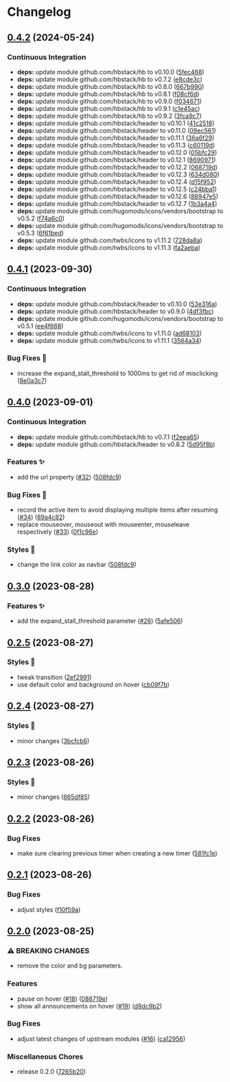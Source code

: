 # Changelog

## [0.4.2](https://github.com/hbstack/announcement-bar/compare/v0.4.1...v0.4.2) (2024-05-24)


### Continuous Integration

* **deps:** update module github.com/hbstack/hb to v0.10.0 ([5fec468](https://github.com/hbstack/announcement-bar/commit/5fec468f400b2c7c49e604b3e1738a9fde742cdd))
* **deps:** update module github.com/hbstack/hb to v0.7.2 ([e8cde3c](https://github.com/hbstack/announcement-bar/commit/e8cde3c64e023bc1c7cef1a911ab0e7f35e635fc))
* **deps:** update module github.com/hbstack/hb to v0.8.0 ([667b990](https://github.com/hbstack/announcement-bar/commit/667b990f3d540c35f4637431c44fe613da54c56c))
* **deps:** update module github.com/hbstack/hb to v0.8.1 ([f08cf6d](https://github.com/hbstack/announcement-bar/commit/f08cf6d09ddee229280f722f58597bec50f55626))
* **deps:** update module github.com/hbstack/hb to v0.9.0 ([f034671](https://github.com/hbstack/announcement-bar/commit/f0346718f189135695ef5b365e38a8d3eac73437))
* **deps:** update module github.com/hbstack/hb to v0.9.1 ([c1e45ac](https://github.com/hbstack/announcement-bar/commit/c1e45ac73f5c3a181847c2b175478b2b5a851afd))
* **deps:** update module github.com/hbstack/hb to v0.9.2 ([3fca9c7](https://github.com/hbstack/announcement-bar/commit/3fca9c72fb89c9eb686f13de5509afa6a2954f2e))
* **deps:** update module github.com/hbstack/header to v0.10.1 ([41c2518](https://github.com/hbstack/announcement-bar/commit/41c2518b22549a511185ce674f25edca1940e698))
* **deps:** update module github.com/hbstack/header to v0.11.0 ([09ec561](https://github.com/hbstack/announcement-bar/commit/09ec5618608aed2754f4c25c000c6e03cbcb649b))
* **deps:** update module github.com/hbstack/header to v0.11.1 ([36a6f29](https://github.com/hbstack/announcement-bar/commit/36a6f295df7611efb8c86ec7d087ca2d35bc5211))
* **deps:** update module github.com/hbstack/header to v0.11.3 ([c60119d](https://github.com/hbstack/announcement-bar/commit/c60119dfd85217bea517e019e6bf1d36cb398189))
* **deps:** update module github.com/hbstack/header to v0.12.0 ([05bfc29](https://github.com/hbstack/announcement-bar/commit/05bfc290dad176778df2c9c76877b9c96c575062))
* **deps:** update module github.com/hbstack/header to v0.12.1 ([8690971](https://github.com/hbstack/announcement-bar/commit/869097170e8a197b7b84dffa49c5cb7dbeb1ceed))
* **deps:** update module github.com/hbstack/header to v0.12.2 ([068719d](https://github.com/hbstack/announcement-bar/commit/068719d3816af260f44b98278d994197a94de2ab))
* **deps:** update module github.com/hbstack/header to v0.12.3 ([634d080](https://github.com/hbstack/announcement-bar/commit/634d08005879c9d9b65378b1c5de148df43bc00c))
* **deps:** update module github.com/hbstack/header to v0.12.4 ([d15f952](https://github.com/hbstack/announcement-bar/commit/d15f95278f28fca1d8e7fdb645a2d299ecf369f7))
* **deps:** update module github.com/hbstack/header to v0.12.5 ([c24bba1](https://github.com/hbstack/announcement-bar/commit/c24bba17c99852177f0fcdb38a203d7289431cdf))
* **deps:** update module github.com/hbstack/header to v0.12.6 ([88947e5](https://github.com/hbstack/announcement-bar/commit/88947e51c4491051690e45f934dd4573b23f7669))
* **deps:** update module github.com/hbstack/header to v0.12.7 ([1b3a4a4](https://github.com/hbstack/announcement-bar/commit/1b3a4a4a2b8e6496a86e00b10d5946588681425d))
* **deps:** update module github.com/hugomods/icons/vendors/bootstrap to v0.5.2 ([f74a6c0](https://github.com/hbstack/announcement-bar/commit/f74a6c05dd82365d9d41182dd885e2cf59792221))
* **deps:** update module github.com/hugomods/icons/vendors/bootstrap to v0.5.3 ([6f61bed](https://github.com/hbstack/announcement-bar/commit/6f61bedda440506e67e1a917580a3ad704c442df))
* **deps:** update module github.com/twbs/icons to v1.11.2 ([728da8a](https://github.com/hbstack/announcement-bar/commit/728da8a51373d35cc8a1b57c75740a87e0be86d6))
* **deps:** update module github.com/twbs/icons to v1.11.3 ([fa2aeba](https://github.com/hbstack/announcement-bar/commit/fa2aebaf037d86b5d4ffc5d5a9d5ad7b168a8028))

## [0.4.1](https://github.com/hbstack/announcement-bar/compare/v0.4.0...v0.4.1) (2023-09-30)


### Continuous Integration

* **deps:** update module github.com/hbstack/header to v0.10.0 ([53e316a](https://github.com/hbstack/announcement-bar/commit/53e316adb000714ecdfece5fcefc8bc4f5156d84))
* **deps:** update module github.com/hbstack/header to v0.9.0 ([4df3fbc](https://github.com/hbstack/announcement-bar/commit/4df3fbc5d21ba29729f9130405a6ee428b31ff9a))
* **deps:** update module github.com/hugomods/icons/vendors/bootstrap to v0.5.1 ([ee4f668](https://github.com/hbstack/announcement-bar/commit/ee4f6689b4e3099bb8abae7466abf1e8354eaeae))
* **deps:** update module github.com/twbs/icons to v1.11.0 ([ad68103](https://github.com/hbstack/announcement-bar/commit/ad681039ea3853f21066fae8c6f9b94297975275))
* **deps:** update module github.com/twbs/icons to v1.11.1 ([3564a34](https://github.com/hbstack/announcement-bar/commit/3564a34c00175c00208293e0b48391144769ba7c))


### Bug Fixes 🐞

* increase the expand_stall_threshold to 1000ms to get rid of misclicking ([8e0a3c7](https://github.com/hbstack/announcement-bar/commit/8e0a3c7642c92a58816860f4b066d8a259cf20b6))

## [0.4.0](https://github.com/hbstack/announcement-bar/compare/v0.3.0...v0.4.0) (2023-09-01)


### Continuous Integration

* **deps:** update module github.com/hbstack/hb to v0.7.1 ([f2eea65](https://github.com/hbstack/announcement-bar/commit/f2eea65baa02d4a1c30848423930157fe02757bf))
* **deps:** update module github.com/hbstack/header to v0.8.2 ([5d95f8b](https://github.com/hbstack/announcement-bar/commit/5d95f8b64e3e46820f814c421cea1d6aa176c16b))


### Features ✨

* add the url property ([#32](https://github.com/hbstack/announcement-bar/issues/32)) ([508fdc9](https://github.com/hbstack/announcement-bar/commit/508fdc9b97c006d5c5bd921694411618abf6d692))


### Bug Fixes 🐞

* record the active item to avoid displaying multiple items after resuming ([#34](https://github.com/hbstack/announcement-bar/issues/34)) ([89a4c82](https://github.com/hbstack/announcement-bar/commit/89a4c82e93a1da9bcd97cf54747fd053640c21b5))
* replace mouseover, mouseout with mouseenter, mouseleave respectively ([#33](https://github.com/hbstack/announcement-bar/issues/33)) ([0f1c96e](https://github.com/hbstack/announcement-bar/commit/0f1c96e1d98c7280e34033b67d27516f0ed93751))


### Styles 🎨

* change the link color as navbar ([508fdc9](https://github.com/hbstack/announcement-bar/commit/508fdc9b97c006d5c5bd921694411618abf6d692))

## [0.3.0](https://github.com/hbstack/announcement-bar/compare/v0.2.5...v0.3.0) (2023-08-28)


### Features ✨

* add the expand_stall_threshold parameter ([#26](https://github.com/hbstack/announcement-bar/issues/26)) ([5afe506](https://github.com/hbstack/announcement-bar/commit/5afe506627ba079edd853c8a5ca0937cd0a1c729))

## [0.2.5](https://github.com/hbstack/announcement-bar/compare/v0.2.4...v0.2.5) (2023-08-27)


### Styles 🎨

* tweak transition ([2ef2991](https://github.com/hbstack/announcement-bar/commit/2ef2991d985ae644bb9c127bc1bef08d06081e97))
* use default color and background on hover ([cb09f7b](https://github.com/hbstack/announcement-bar/commit/cb09f7ba224e8bc90d37ac1cb606f88f8a8b715d))

## [0.2.4](https://github.com/hbstack/announcement-bar/compare/v0.2.3...v0.2.4) (2023-08-27)


### Styles 🎨

* minor changes ([3bcfcb6](https://github.com/hbstack/announcement-bar/commit/3bcfcb6ebdd428d6cce2d38ddd6f54a9978266ad))

## [0.2.3](https://github.com/hbstack/announcement-bar/compare/v0.2.2...v0.2.3) (2023-08-26)


### Styles 🎨

* minor changes ([665df85](https://github.com/hbstack/announcement-bar/commit/665df856c109f87fb578262418c05beae7c5951e))

## [0.2.2](https://github.com/hbstack/announcement-bar/compare/v0.2.1...v0.2.2) (2023-08-26)


### Bug Fixes

* make sure clearing previous timer when creating a new timer ([581fc1e](https://github.com/hbstack/announcement-bar/commit/581fc1e996f3f3df1321ba60cbbd0b91c306c474))

## [0.2.1](https://github.com/hbstack/announcement-bar/compare/v0.2.0...v0.2.1) (2023-08-26)


### Bug Fixes

* adjust styles ([f10f59a](https://github.com/hbstack/announcement-bar/commit/f10f59ab5683cdbe673808d054662db8c5bd775a))

## [0.2.0](https://github.com/hbstack/announcement-bar/compare/v0.1.0...v0.2.0) (2023-08-25)


### ⚠ BREAKING CHANGES

* remove the color and bg parameters.

### Features

* pause on hover ([#18](https://github.com/hbstack/announcement-bar/issues/18)) ([088719e](https://github.com/hbstack/announcement-bar/commit/088719e6e8e5b5c287b84ccd6b15326cde58a487))
* show all announcements on hover ([#19](https://github.com/hbstack/announcement-bar/issues/19)) ([d9dc9b2](https://github.com/hbstack/announcement-bar/commit/d9dc9b2b877ec9f4d7f5431de861f083c6c5758b))


### Bug Fixes

* adjust latest changes of upstream modules ([#16](https://github.com/hbstack/announcement-bar/issues/16)) ([ca12956](https://github.com/hbstack/announcement-bar/commit/ca1295634117fb4dc1696743db54bd670e02d567))


### Miscellaneous Chores

* release 0.2.0 ([7265b20](https://github.com/hbstack/announcement-bar/commit/7265b204bc9f5cce6af00e3b4fa3e1cbdf3d7fc3))
